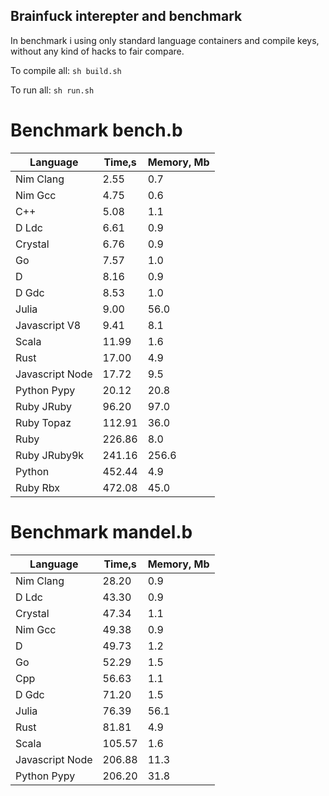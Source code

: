 Brainfuck interepter and benchmark
----------------------------------

In benchmark i using only standard language containers and compile keys, without any kind of hacks to fair compare.

To compile all: `sh build.sh`

To run all: `sh run.sh`

# Benchmark bench.b

| Language        | Time,s  | Memory, Mb |
| --------------- | ------- | ---------- |
| Nim Clang       | 2.55    | 0.7        |
| Nim Gcc         | 4.75    | 0.6        |
| C++             | 5.08    | 1.1        |
| D Ldc           | 6.61    | 0.9        |
| Crystal         | 6.76    | 0.9        |
| Go              | 7.57    | 1.0        |
| D               | 8.16    | 0.9        |
| D Gdc           | 8.53    | 1.0        |
| Julia           | 9.00    | 56.0       |
| Javascript V8   | 9.41    | 8.1        |
| Scala           | 11.99   | 1.6        |
| Rust            | 17.00   | 4.9        |
| Javascript Node | 17.72   | 9.5        |
| Python Pypy     | 20.12   | 20.8       |
| Ruby JRuby      | 96.20   | 97.0       |
| Ruby Topaz      | 112.91  | 36.0       |
| Ruby            | 226.86  | 8.0        |
| Ruby JRuby9k    | 241.16  | 256.6      |
| Python          | 452.44  | 4.9        |
| Ruby Rbx        | 472.08  | 45.0       |

# Benchmark mandel.b

| Language        | Time,s  | Memory, Mb |
| --------------- | ------- | ---------- |
| Nim Clang       | 28.20   | 0.9        |
| D Ldc           | 43.30   | 0.9        |
| Crystal         | 47.34   | 1.1        |
| Nim Gcc         | 49.38   | 0.9        |
| D               | 49.73   | 1.2        |
| Go              | 52.29   | 1.5        |
| Cpp             | 56.63   | 1.1        |
| D Gdc           | 71.20   | 1.5        |
| Julia           | 76.39   | 56.1       |
| Rust            | 81.81   | 4.9        |
| Scala           | 105.57  | 1.6        |
| Javascript Node | 206.88  | 11.3       |
| Python Pypy     | 206.20  | 31.8       |

